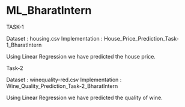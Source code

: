 # ML_BharatIntern

TASK-1

Dataset : housing.csv
Implementation : House_Price_Prediction_Task-1_BharatIntern

Using Linear Regression we have predicted the house price.


Task-2

Dataset : winequality-red.csv
Implementation : Wine_Quality_Prediction_Task-2_BharatIntern

Using Linear Regression we have predicted the quality of wine.
